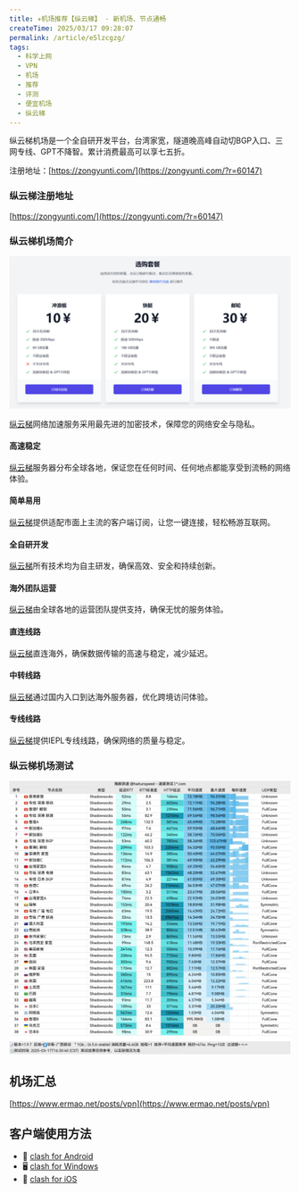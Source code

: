 ```yaml
---
title: ✈️机场推荐【纵云梯】 - 新机场、节点通畅
createTime: 2025/03/17 09:28:07
permalink: /article/e5lzcgzg/
tags:
  - 科学上网
  - VPN
  - 机场
  - 推荐
  - 评测
  - 便宜机场
  - 纵云梯
---
```


纵云梯机场是一个全自研开发平台，台湾家宽，隧道晚高峰自动切BGP入口、三网专线、GPT不降智。累计消费最高可以享七五折。

注册地址：[https://zongyunti.com/](https://zongyunti.com/?r=60147)

<!-- more -->

### 纵云梯注册地址

[https://zongyunti.com/](https://zongyunti.com/?r=60147)

### 纵云梯机场简介

![纵云梯机场价格](images/机场推荐纵云梯/image-1.png)


[纵云梯](https://zongyunti.com/?r=60147)网络加速服务采用最先进的加密技术，保障您的网络安全与隐私。

#### 高速稳定

[纵云梯](https://zongyunti.com/?r=60147)服务器分布全球各地，保证您在任何时间、任何地点都能享受到流畅的网络体验。

#### 简单易用

[纵云梯](https://zongyunti.com/?r=60147)提供适配市面上主流的客户端订阅，让您一键连接，轻松畅游互联网。

#### 全自研开发

[纵云梯](https://zongyunti.com/?r=60147)所有技术均为自主研发，确保高效、安全和持续创新。

#### 海外团队运营

[纵云梯](https://zongyunti.com/?r=60147)由全球各地的运营团队提供支持，确保无忧的服务体验。

#### 直连线路

[纵云梯](https://zongyunti.com/?r=60147)直连海外，确保数据传输的高速与稳定，减少延迟。

#### 中转线路

[纵云梯](https://zongyunti.com/?r=60147)通过国内入口到达海外服务器，优化跨境访问体验。

#### 专线线路

[纵云梯](https://zongyunti.com/?r=60147)提供IEPL专线线路，确保网络的质量与稳定。

### 纵云梯机场测试

![纵云梯机场测试](images/机场推荐纵云梯/image-2.png)

## 机场汇总

[https://www.ermao.net/posts/vpn](https://www.ermao.net/posts/vpn)

## 客户端使用方法

- 📱 [clash for Android](https://www.ermao.net/article/eh8f4n86/)
- 🖥 [clash for Windows](https://www.ermao.net/article/0gematwc/)
- 🍎 [clash for iOS](https://www.ermao.net/article/z747kgjd/)

